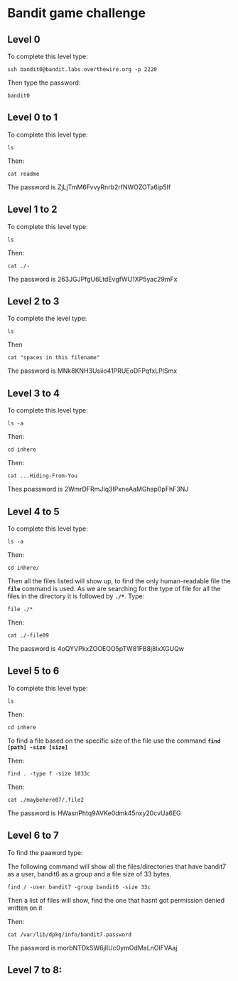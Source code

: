 # Bandit game challenge

## Level 0

To complete this level type:
```
ssh bandit0@bandit.labs.overthewire.org -p 2220
```
Then type the password:
```
bandit0
```

## Level 0 to 1

To complete this level type:
```
ls
```
Then:
```
cat readme
```

The password is ZjLjTmM6FvvyRnrb2rfNWOZOTa6ip5If

## Level 1 to 2

To complete this level type:
```
ls
```
Then:
```
cat ./-
```

The password is 263JGJPfgU6LtdEvgfWU1XP5yac29mFx

## Level 2 to 3

To complete the level type:
```
ls
```
Then 
```
cat "spaces in this filename"
```

The password is MNk8KNH3Usiio41PRUEoDFPqfxLPlSmx

## Level 3 to 4

To complete this level type:
```
ls -a
```
Then:
```
cd inhere
```
Then:
```
cat ...Hiding-From-You
```

Thes poassword is 2WmrDFRmJIq3IPxneAaMGhap0pFhF3NJ

## Level 4 to 5

To complete this level type:
```
ls -a
```
Then:
```
cd inhere/
```
Then all the files listed will show up, to find the only human-readable file the **`file`** command is used. As we are searching for the type of file for all the files in the directory it is followed by **`./*`**. Type:
```
file ./*
```
Then:
```
cat ./-file09
```

The password is 4oQYVPkxZOOEOO5pTW81FB8j8lxXGUQw

## Level 5 to 6

To complete this level type:
```
ls 
```
Then:
```
cd inhere
```
To find a file based on the specific size of the file use the command **`find [path] -size [size]`**

Then:
```
find . -type f -size 1033c
```
Then:
```
cat ./maybehere07/.file2
```
The password is HWasnPhtq9AVKe0dmk45nxy20cvUa6EG

## Level 6 to 7

To find the paaword type:

The following command will show all the files/directories that have bandit7 as a user, bandit6 as a group and a file size of 33 bytes.
```
find / -user bandit7 -group bandit6 -size 33c
```

Then a list of files will show, find the one that hasnt got permission denied written on it

Then:
```
cat /var/lib/dpkg/info/bandit7.password
```

The password is morbNTDkSW6jIlUc0ymOdMaLnOlFVAaj

## Level 7 to 8:


































